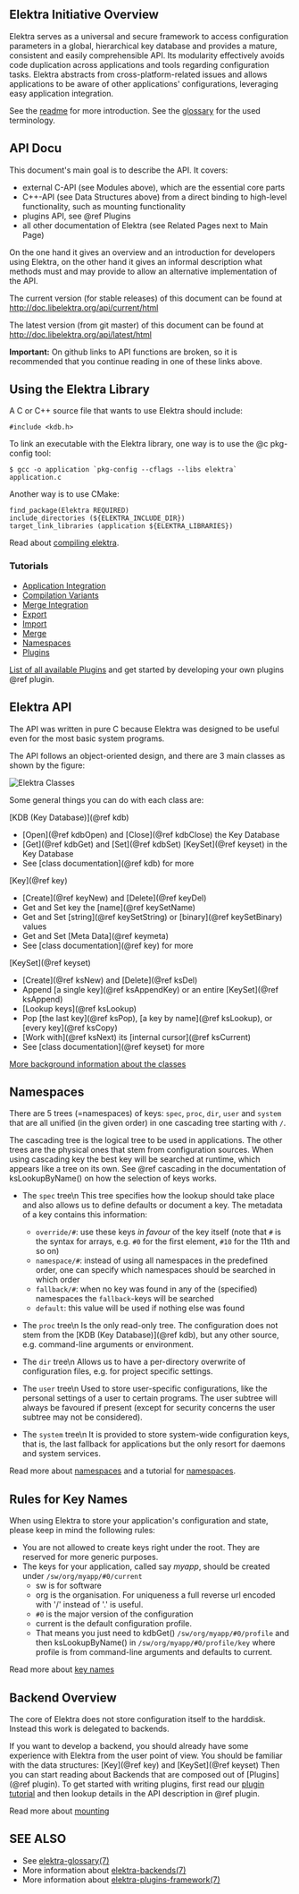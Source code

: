 ## Elektra Initiative Overview

Elektra serves as a universal and secure framework to access configuration
parameters in a global, hierarchical key database and provides a mature,
consistent and easily comprehensible API. Its modularity effectively
avoids code duplication across applications and tools regarding
configuration tasks. Elektra abstracts from cross-platform-related issues
and allows applications to be aware of other applications' configurations,
leveraging easy application integration.

See the [readme](/README.md) for more introduction.
See the [glossary](/doc/help/elektra-glossary.md) for the used
terminology.

## API Docu

This document's main goal is to describe the API.
It covers:

- external C-API (see Modules above), which are the essential core parts
- C++-API (see Data Structures above) from a direct binding to high-level
  functionality, such as mounting functionality
- plugins API, see @ref Plugins
- all other documentation of Elektra (see Related Pages next to Main Page)

On the one hand it gives an overview and an introduction for
developers using Elektra, on the
other hand it gives an informal description what methods must and may provide
to allow an alternative implementation of the API.

The current version (for stable releases) of this document can be found at
http://doc.libelektra.org/api/current/html

The latest version (from git master) of this document can be found at
http://doc.libelektra.org/api/latest/html


**Important:** On github links to API functions are broken, so it is recommended that you continue
reading in one of these links above.

##  Using the Elektra Library

A C or C++ source file that wants to use Elektra should include:

	#include <kdb.h>

To link an executable with the Elektra library, one way is to
use the @c pkg-config tool:

	$ gcc -o application `pkg-config --cflags --libs elektra` application.c

Another way is to use CMake:

	find_package(Elektra REQUIRED)
	include_directories (${ELEKTRA_INCLUDE_DIR})
	target_link_libraries (application ${ELEKTRA_LIBRARIES})

Read about [compiling elektra](/doc/COMPILE.md).

### Tutorials

* [Application Integration](/doc/tutorials/application-integration.md)
* [Compilation Variants](/doc/tutorials/compilation-variants.md)
* [Merge Integration](/doc/tutorials/elektra-merge-integration.md)
* [Export](/doc/tutorials/export.md)
* [Import](/doc/tutorials/import.md)
* [Merge](/doc/tutorials/merge.md)
* [Namespaces](/doc/tutorials/namespaces.md)
* [Plugins](/doc/tutorials/plugins.md)

[List of all available Plugins](/src/plugins/) and get started by developing
your own plugins @ref plugin.

##  Elektra API

The API was written in pure C because Elektra was designed to be useful
even for the most basic system programs.

The API follows an object-oriented design, and there are 3 main classes
as shown by the figure:

![Elektra Classes](/doc/images/classes.png)

Some general things you can do with each class are:

[KDB (Key Database)](@ref kdb)

- [Open](@ref kdbOpen) and [Close](@ref kdbClose) the Key Database
- [Get](@ref kdbGet) and [Set](@ref kdbSet)
[KeySet](@ref keyset) in the Key Database
- See [class documentation](@ref kdb) for more

[Key](@ref key)
- [Create](@ref keyNew) and [Delete](@ref keyDel)
- Get and Set key the [name](@ref keySetName)
- Get and Set [string](@ref keySetString) or [binary](@ref keySetBinary) values
- Get and Set [Meta Data](@ref keymeta)
- See [class documentation](@ref key) for more

[KeySet](@ref keyset)
- [Create](@ref ksNew) and [Delete](@ref ksDel)
- Append [a single key](@ref ksAppendKey) or an
entire [KeySet](@ref ksAppend)
- [Lookup keys](@ref ksLookup)
- Pop [the last key](@ref ksPop), [a key by name](@ref ksLookup),
  or [every key](@ref ksCopy)
- [Work with](@ref ksNext) its [internal cursor](@ref ksCurrent)
- See [class documentation](@ref keyset) for more

[More background information about the classes](/doc/help/elektra-classes.md)

## Namespaces

There are 5 trees (=namespaces) of keys: `spec`, `proc`, `dir`, `user` and `system`
that are all unified (in the given order) in one cascading tree starting with `/`.

The cascading tree is the logical tree to be used in applications.
The other trees are the physical ones that stem from configuration sources.
When using cascading key the best key will be searched at runtime,
which appears like a tree on its own.
See @ref cascading in the documentation of ksLookupByName() on how the selection
of keys works.

- The `spec` tree\n
This tree specifies how the lookup should take place and also allows us to
define defaults or document a key.
The metadata of a key contains this information:
	+ `override/#`: use these keys *in favour* of the key itself (note that
	`#` is the syntax for arrays, e.g. `#0` for the first element,
	`#10` for the 11th and so on)
	+ `namespace/#`: instead of using all namespaces in the predefined order,
	one can specify which namespaces should be searched in which order
	+ `fallback/#`: when no key was found in any of the (specified) namespaces
	the `fallback`-keys will be searched
	+ `default`: this value will be used if nothing else was found

- The `proc` tree\n
Is the only read-only tree. The configuration does not stem from the
[KDB (Key Database)](@ref kdb), but any other source, e.g. command-line arguments or environment.

- The `dir` tree\n
Allows us to have a per-directory overwrite of configuration files, e.g.
for project specific settings.

- The `user` tree\n
Used to store user-specific configurations, like the personal settings
of a user to certain programs. The user subtree will always be favoured
if present (except for security concerns the user subtree may not be considered).

- The `system` tree\n
It is provided to store system-wide configuration keys, that is,
the last fallback for applications but the only resort for
daemons and system services.

Read more about [namespaces](/doc/help/elektra-namespaces.md)
and a tutorial for [namespaces](/doc/tutorials/namespaces.md).

## Rules for Key Names

When using Elektra to store your application's configuration and state,
please keep in mind the following rules:
- You are not allowed to create keys right under the root.
They are reserved for more generic purposes.
- The keys for your application, called say *myapp*, should be created under
`/sw/org/myapp/#0/current`
	+ sw is for software
	+ org is the organisation. For uniqueness a full reverse url encoded with '/' instead of '.' is useful.
	+ `#0` is the major version of the configuration
	+ current is the default configuration profile.
	+ That means you just need to kdbGet() `/sw/org/myapp/#0/profile`
	and then ksLookupByName() in `/sw/org/myapp/#0/profile/key` where
	profile is from command-line arguments and defaults to current.

Read more about [key names](/doc/help/elektra-key-names.md)

## Backend Overview

The core of Elektra does not store configuration itself to the
harddisk. Instead this work is delegated to backends.

If you want to develop a backend, you should already have some experience
with Elektra from the user point of view. You should be familiar with
the data structures: [Key](@ref key) and [KeySet](@ref keyset)
Then you can start reading about Backends that are composed out of
[Plugins](@ref plugin).
To get started with writing plugins, first read our [plugin tutorial](/doc/tutorials/plugins.md)
and then lookup details in the API description in @ref plugin.

Read more about [mounting](/doc/help/elektra-mounting.md)

## SEE ALSO

- See [elektra-glossary(7)](/doc/help/elektra-glossary.md)
- More information about [elektra-backends(7)](/doc/help/elektra-backends.md)
- More information about [elektra-plugins-framework(7)](/doc/help/elektra-plugins-framework.md)
